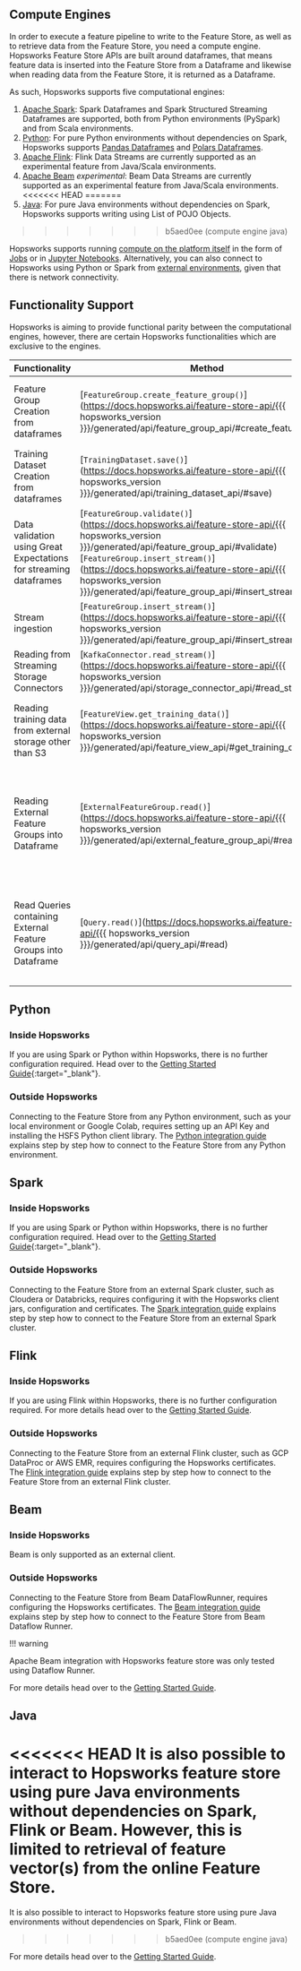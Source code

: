 ## Compute Engines

In order to execute a feature pipeline to write to the Feature Store, as well as to retrieve data from the Feature Store, you need a compute engine.
Hopsworks Feature Store APIs are built around dataframes, that means feature data is inserted into the Feature Store from a Dataframe and likewise when reading data from the Feature Store, it is returned
as a Dataframe.

As such, Hopsworks supports five computational engines:

1. [Apache Spark](https://spark.apache.org): Spark Dataframes and Spark Structured Streaming Dataframes are supported, both from Python environments (PySpark) and from Scala environments.
2. [Python](https://www.python.org/): For pure Python environments without dependencies on Spark, Hopsworks supports [Pandas Dataframes](https://pandas.pydata.org/) and [Polars Dataframes](https://pola.rs/).
3. [Apache Flink](https://flink.apache.org): Flink Data Streams are currently supported as an experimental feature from Java/Scala environments.
4. [Apache Beam](https://beam.apache.org/) *experimental*: Beam Data Streams are currently supported as an experimental feature from Java/Scala environments.
<<<<<<< HEAD
=======
5. [Java](https://www.java.com): For pure Java environments without dependencies on Spark, Hopsworks supports writing using List of POJO Objects. 
>>>>>>> b5aed0ee (compute engine java)

Hopsworks supports running [compute on the platform itself](../../concepts/dev/inside.md) in the form of [Jobs](../projects/jobs/pyspark_job.md) or in [Jupyter Notebooks](../projects/jupyter/python_notebook.md).
Alternatively, you can also connect to Hopsworks using Python or Spark from [external environments](../../concepts/dev/outside.md), given that there is network connectivity.

## Functionality Support

Hopsworks is aiming to provide functional parity between the computational engines, however, there are certain Hopsworks functionalities which are exclusive to the engines.

| Functionality                                                     | Method                                                                                                                                                                          | Spark              | Python             | Flink                  | Beam               | Java               | Comment                                                                                                                                                                                                                                                                                                    |
| ----------------------------------------------------------------- | -------------------------------------------------------------------------------------------------------------------------------------------------------------------------------- | ------------------ | ------------------ | ---------------------- | ------------------ | ------------------ |------------------------------------------------------------------------------------------------------------------------------------------------------------------------------------------------------------------------------------------------------------------------------------------------------------|
| Feature Group Creation from dataframes                            | [`FeatureGroup.create_feature_group()`](https://docs.hopsworks.ai/feature-store-api/{{{ hopsworks_version }}}/generated/api/feature_group_api/#create_feature_group)            | :white_check_mark: | :white_check_mark: | -                      | -                  | -                  | Currently Flink/Beam/Java doesn't support registering feature group metadata. Thus it needs to be pre-registered before you can write real time features computed by Flink/Beam.                                                                                                                           |
| Training Dataset Creation from dataframes                         | [`TrainingDataset.save()`](https://docs.hopsworks.ai/feature-store-api/{{{ hopsworks_version }}}/generated/api/training_dataset_api/#save)                                     | :white_check_mark: | -                  | -                      | -                  | -                  | Functionality was deprecated in version 3.0                                                                                                                                                                                                                                                                |
| Data validation using Great Expectations for streaming dataframes | [`FeatureGroup.validate()`](https://docs.hopsworks.ai/feature-store-api/{{{ hopsworks_version }}}/generated/api/feature_group_api/#validate) <br/> [`FeatureGroup.insert_stream()`](https://docs.hopsworks.ai/feature-store-api/{{{ hopsworks_version }}}/generated/api/feature_group_api/#insert_stream) | -                  | -                  | -                      | -                  | -                  | `insert_stream` does not perform any data validation even when a expectation suite is attached.                                                                                  |
| Stream ingestion                                                  | [`FeatureGroup.insert_stream()`](https://docs.hopsworks.ai/feature-store-api/{{{ hopsworks_version }}}/generated/api/feature_group_api/#insert_stream)                          | :white_check_mark: | -                  | :white_check_mark:     | :white_check_mark: | :white_check_mark: | Python/Pandas/Polars has currently no notion of streaming.                                                                                                                                                                                                                                                 |
| Reading from Streaming Storage Connectors                         | [`KafkaConnector.read_stream()`](https://docs.hopsworks.ai/feature-store-api/{{{ hopsworks_version }}}/generated/api/storage_connector_api/#read_stream)                        | :white_check_mark: | -                  | -                      | -                  | -                  | Python/Pandas/Polars has currently no notion of streaming. For Flink/Beam/Java only write operations are supported                                                                                                                                                                                         |
| Reading training data from external storage other than S3         | [`FeatureView.get_training_data()`](https://docs.hopsworks.ai/feature-store-api/{{{ hopsworks_version }}}/generated/api/feature_view_api/#get_training_data)                    | :white_check_mark: | -                  | -                      | -                  | -                  | Reading training data that was written to external storage using a Storage Connector other than S3 can currently not be read using HSFS APIs, instead you will have to use the storage's native client.                                                                                                    |
| Reading External Feature Groups into Dataframe                    | [`ExternalFeatureGroup.read()`](https://docs.hopsworks.ai/feature-store-api/{{{ hopsworks_version }}}/generated/api/external_feature_group_api/#read)                           | :white_check_mark: | -                  | -                      | -                  | -                  | Reading an External Feature Group directly into a Pandas/Polars Dataframe is not supported, however, you can use the [Query API](https://docs.hopsworks.ai/feature-store-api/{{{ hopsworks_version }}}/generated/api/query_api/) to create Feature Views/Training Data containing External Feature Groups. |
| Read Queries containing External Feature Groups into Dataframe    | [`Query.read()`](https://docs.hopsworks.ai/feature-store-api/{{{ hopsworks_version }}}/generated/api/query_api/#read)                                                           | :white_check_mark: | -                  | -                      | -                  | -                  | Reading a Query containing an External Feature Group directly into a Pandas/Polars Dataframe is not supported, however, you can use the Query to create Feature Views/Training Data and write the data to a Storage Connector, from where you can read up the data into a Pandas/Polars Dataframe.         |

## Python

### Inside Hopsworks

If you are using Spark or Python within Hopsworks, there is no further configuration required. Head over to the [Getting Started Guide](https://colab.research.google.com/github/logicalclocks/hopsworks-tutorials/blob/master/quickstart.ipynb){:target="_blank"}.

### Outside Hopsworks

Connecting to the Feature Store from any Python environment, such as your local environment or Google Colab, requires setting up an API Key and installing the HSFS Python client library. The [Python integration guide](../integrations/python.md) explains step by step how to connect to the Feature Store from any Python environment.

## Spark

### Inside Hopsworks

If you are using Spark or Python within Hopsworks, there is no further configuration required. Head over to the [Getting Started Guide](https://colab.research.google.com/github/logicalclocks/hopsworks-tutorials/blob/master/quickstart.ipynb){:target="_blank"}.

### Outside Hopsworks

Connecting to the Feature Store from an external Spark cluster, such as Cloudera or Databricks, requires configuring it with the Hopsworks client jars, configuration and certificates. The [Spark integration guide](../integrations/spark.md) explains step by step how to connect to the Feature Store from an external Spark cluster.

## Flink

### Inside Hopsworks

If you are using Flink within Hopsworks, there is no further configuration required. For more details head over to the [Getting Started Guide](https://github.com/logicalclocks/hopsworks-tutorials/tree/master/integrations/java/flink).

### Outside Hopsworks

Connecting to the Feature Store from an external Flink cluster, such as GCP DataProc or AWS EMR, requires configuring the Hopsworks certificates. The [Flink integration guide](../integrations/flink.md) explains step by step how to connect to the Feature Store from an external Flink cluster.

## Beam

### Inside Hopsworks

Beam is only supported as an external client.

### Outside Hopsworks

Connecting to the Feature Store from Beam DataFlowRunner, requires configuring the Hopsworks certificates. The [Beam integration guide](../integrations/beam.md) explains step by step how to connect to the Feature Store from Beam Dataflow Runner.

!!! warning

Apache Beam integration with Hopsworks feature store was only tested using Dataflow Runner.


For more details head over to the [Getting Started Guide](https://github.com/logicalclocks/hopsworks-tutorials/tree/master/integrations/java/beam).

## Java
<<<<<<< HEAD
It is also possible to interact to Hopsworks feature store using  pure Java environments without dependencies on Spark, Flink or Beam. 
However, this is limited to retrieval of feature vector(s) from the online Feature Store. 
=======
It is also possible to interact to Hopsworks feature store using  pure Java environments without dependencies on Spark, Flink or Beam.
>>>>>>> b5aed0ee (compute engine java)

For more details head over to the [Getting Started Guide](https://github.com/logicalclocks/hopsworks-tutorials/tree/master/java).
